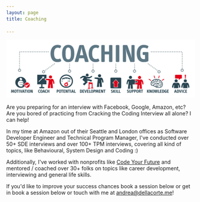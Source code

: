 ```yaml
---
layout: page
title: Coaching

---
```

![](/static/imgs/coaching-diagram.jpg.jpg "Coaching Diagram")

Are you preparing for an interview with Facebook, Google, Amazon, etc? Are you bored of practicing from Cracking the Coding Interview all alone? I can help!

In my time at Amazon out of their Seattle and London offices as Software Developer Engineer and Technical Program Manager,  I've conducted over 50+ SDE interviews and over 100+ TPM interviews, covering all kind of topics, like Behavioural, System Design and Coding :)

Additionally, I've worked with nonprofits like [Code Your Future]() and mentored / coached over 30+ folks on topics like career development, interviewing and general life skills.

If you'd like to improve your success chances book a session below or get in book a session below or touch with me at [andrea@dellacorte.me](mailto:andrea@dellacorte.me)!

<!-- Calendly inline widget begin -->
<div class="calendly-inline-widget" data-url="https://calendly.com/dellacorte" style="min-width:320px;height:630px;"></div>
<script type="text/javascript" src="https://assets.calendly.com/assets/external/widget.js" async></script>
<!-- Calendly inline widget end -->
